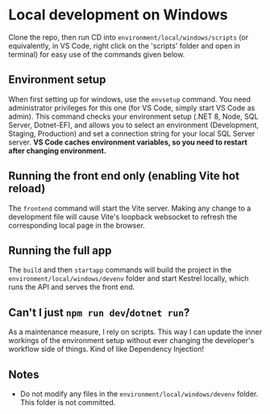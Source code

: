 # Local development on Windows
Clone the repo, then run CD into `environment/local/windows/scripts` (or equivalently, in VS Code, right click on the 'scripts' folder and open in terminal) for easy use of the commands given below.

## Environment setup
When first setting up for windows, use the `envsetup` command. You need administrator privileges for this one (for VS Code, simply start VS Code as admin). This command checks your environment setup (.NET 8, Node, SQL Server, Dotnet-EF), and allows you to select an environment (Development, Staging, Production) and set a connection string for your local SQL Server server. **VS Code caches environment variables, so you need to restart after changing environment.**

## Running the front end only (enabling Vite hot reload)
The `frontend` command will start the Vite server. Making any change to a development file will cause Vite's loopback websocket to refresh the corresponding local page in the browser.

## Running the full app
The `build` and then `startapp` commands will build the project in the `environment/local/windows/devenv` folder and start Kestrel locally, which runs the API and serves the front end.

## Can't I just `npm run dev`/`dotnet run`?
As a maintenance measure, I rely on scripts. This way I can update the inner workings of the environment setup without ever changing the developer's workflow side of things. Kind of like Dependency Injection!

## Notes
- Do not modify any files in the `environment/local/windows/devenv` folder. This folder is not committed.